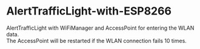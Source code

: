 # AlertTrafficLight-with-ESP8266
AlertTrafficLight with WiFiManager and AccessPoint for entering the WLAN data. <br>
The AccessPoint will be restarted if the WLAN connection fails 10 times. <br>
